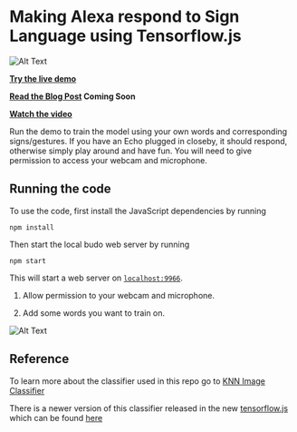 # Making Alexa respond to Sign Language using Tensorflow.js

![Alt Text](https://i.imgur.com/CbvRZIY.gif)

**[Try the live demo](https://shekit.github.io/alexa-sign-language-translator/)**

**[Read the Blog Post]() Coming Soon**

**[Watch the video](https://www.youtube.com/watch?v=kS53y6GWm0w)**

Run the demo to train the model using your own words and corresponding signs/gestures. If you have an Echo plugged in closeby, it should respond, otherwise simply play around and have fun. You will need to give permission to access your webcam and microphone.


## Running the code
To use the code, first install the JavaScript dependencies by running  

```
npm install
```

Then start the local budo web server by running 

```
npm start
```

This will start a web server on [`localhost:9966`](http://localhost:9966). 

1. Allow permission to your webcam and microphone. 

2. Add some words you want to train on. 

![Alt Text](https://i.imgur.com/zk3kwIZ.gif)

## Reference
To learn more about the classifier used in this repo go to [KNN Image Classifier](https://github.com/PAIR-code/deeplearnjs/tree/master/models/knn_image_classifier)

There is a newer version of this classifier released in the new [tensorflow.js](https://js.tensorflow.org) which can be found [here](https://github.com/tensorflow/tfjs-models/tree/master/knn-classifier)

